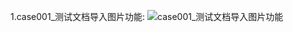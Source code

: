 1.case001_测试文档导入图片功能:
![case001_测试文档导入图片功能](https://github.com/jdcloudcom/cn/blob/edit/image/Elastic-Compute/CloudDisk/Application-Scenarios/app_scenario_001.png)
